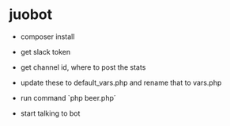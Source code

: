 # juobot

- composer install
- get slack token
- get channel id, where to post the stats

- update these to default_vars.php and rename that to vars.php
- run command `php beer.php´
- start talking to bot
